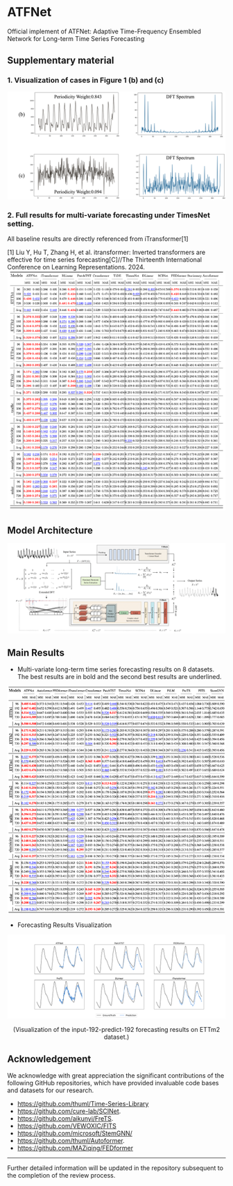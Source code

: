 # ATFNet
Official implement of ATFNet: Adaptive Time-Frequency Ensembled Network for Long-term Time Series Forecasting

## Supplementary material
### 1. Visualization of cases in Figure 1 (b) and (c)
![](figs/Figure1_showcase.png)
### 2. Full results for multi-variate forecasting under TimesNet setting. 
All baseline results are directly referenced from iTransformer[1]

[1] Liu Y, Hu T, Zhang H, et al. itransformer: Inverted transformers are effective for time series forecasting[C]//The Thirteenth International Conference on Learning Representations. 2024.
![](figs/Result.png)

## Model Architecture
![ATFNet](figs/ATFNet.png)

## Main Results
- Multi-variate long-term time series forecasting results on 8 datasets. The best results are in bold and the second best results are underlined.  

![Result](figs/Tables.png)


- Forecasting Results Visualization

![Visual](figs/ETTm2_case.svg)
<center>(Visualization of the input-192-predict-192 forecasting results on ETTm2 dataset.)</center>

## Acknowledgement
We acknowledge with great appreciation the significant contributions of the following GitHub repositories, which have provided invaluable code bases and datasets for our research.

- https://github.com/thuml/Time-Series-Library
- https://github.com/cure-lab/SCINet.
- https://github.com/aikunyi/FreTS.
- https://github.com/VEWOXIC/FITS
- https://github.com/microsoft/StemGNN/
- https://github.com/thuml/Autoformer.
- https://github.com/MAZiqing/FEDformer

---
Further detailed information will be updated in the repository subsequent to the completion of the review process.
